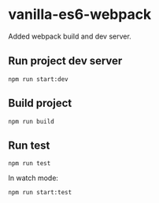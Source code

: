 # vanilla-es6-webpack

Added webpack build and dev server.

## Run project dev server
```
npm run start:dev
```

## Build project
```
npm run build
```

## Run test
```
npm run test
```
In watch mode:
```
npm run start:test
```
